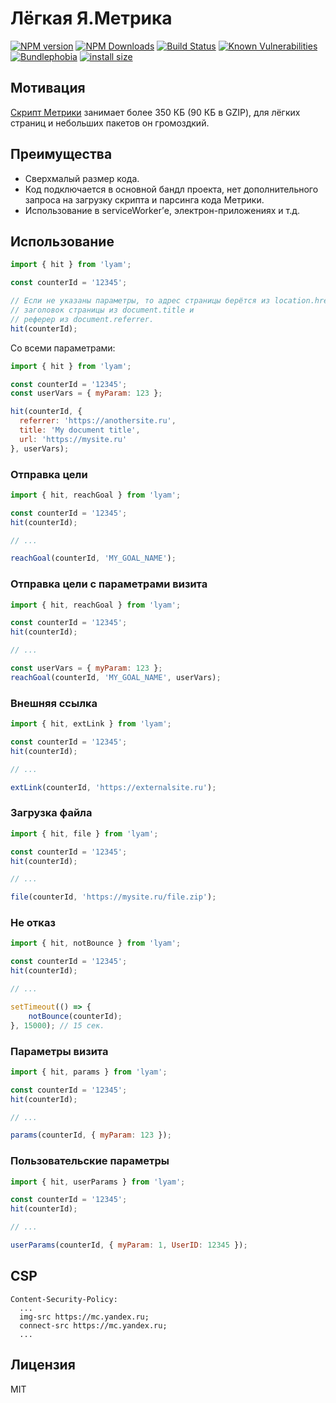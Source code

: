 # Лёгкая Я.Метрика

[![NPM version](https://img.shields.io/npm/v/lyam.svg)](https://www.npmjs.com/package/lyam)
[![NPM Downloads](https://img.shields.io/npm/dm/lyam.svg?style=flat)](https://www.npmjs.org/package/lyam)
[![Build Status](https://img.shields.io/travis/hcodes/lyam.svg)](https://travis-ci.org/hcodes/lyam)
[![Known Vulnerabilities](https://snyk.io/test/github/hcodes/lyam/badge.svg)](https://snyk.io/test/github/hcodes/lyam)
[![Bundlephobia](https://badgen.net/bundlephobia/minzip/lyam)](https://bundlephobia.com/result?p=lyam)
[![install size](https://packagephobia.com/badge?p=lyam)](https://packagephobia.com/result?p=lyam)

## Мотивация
[Скрипт Метрики](https://mc.yandex.ru/metrika/tag.js) занимает более 350 КБ (90 КБ в GZIP), для лёгких страниц и небольших пакетов он громоздкий.

## Преимущества
- Сверхмалый размер кода.
- Код подключается в основной бандл проекта, нет дополнительного запроса на загрузку скрипта и парсинга кода Метрики.
- Использование в serviceWorker’е, электрон-приложениях и т.д.

## Использование

```js
import { hit } from 'lyam';

const counterId = '12345';

// Если не указаны параметры, то адрес страницы берётся из location.href,
// заголовок страницы из document.title и
// реферер из document.referrer.
hit(counterId);
```

Со всеми параметрами:
```js
import { hit } from 'lyam';

const counterId = '12345';
const userVars = { myParam: 123 };

hit(counterId, {
  referrer: 'https://anothersite.ru',
  title: 'My document title',
  url: 'https://mysite.ru'
}, userVars);
```

### Отправка цели

```js
import { hit, reachGoal } from 'lyam';

const counterId = '12345';
hit(counterId);

// ...

reachGoal(counterId, 'MY_GOAL_NAME');

```

### Отправка цели с параметрами визита

```js
import { hit, reachGoal } from 'lyam';

const counterId = '12345';
hit(counterId);

// ...

const userVars = { myParam: 123 };
reachGoal(counterId, 'MY_GOAL_NAME', userVars);

```

### Внешняя ссылка
```js
import { hit, extLink } from 'lyam';

const counterId = '12345';
hit(counterId);

// ...

extLink(counterId, 'https://externalsite.ru');
```

### Загрузка файла
```js
import { hit, file } from 'lyam';

const counterId = '12345';
hit(counterId);

// ...

file(counterId, 'https://mysite.ru/file.zip');
```

### Не отказ
```js
import { hit, notBounce } from 'lyam';

const counterId = '12345';
hit(counterId);

// ...

setTimeout(() => {
    notBounce(counterId);
}, 15000); // 15 сек.
```

### Параметры визита
```js
import { hit, params } from 'lyam';

const counterId = '12345';
hit(counterId);

// ...

params(counterId, { myParam: 123 });
```

### Пользовательские параметры
```js
import { hit, userParams } from 'lyam';

const counterId = '12345';
hit(counterId);

// ...

userParams(counterId, { myParam: 1, UserID: 12345 });
```

## CSP
```
Content-Security-Policy:
  ...
  img-src https://mc.yandex.ru;
  connect-src https://mc.yandex.ru;
  ...
```

## Лицензия
MIT
